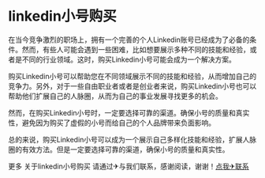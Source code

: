 # linkedin小号购买

在当今竞争激烈的职场上，拥有一个完善的个人Linkedin账号已经成为了必备的条件。然而，有些人可能会遇到一些困难，比如想要展示多种不同的技能和经验，或者是不同的行业领域。这时，购买Linkedin小号可能会成为一个解决方案。

购买Linkedin小号可以帮助您在不同领域展示不同的技能和经验，从而增加自己的竞争力。另外，对于一些自由职业者或者是创业者来说，购买Linkedin小号也可以帮助他们扩展自己的人脉圈，从而为自己的事业发展寻找更多的机会。

然而，在购买Linkedin小号时，一定要选择可靠的渠道。确保小号的质量和真实性，避免因为购买了虚假的小号而给自己的个人品牌带来负面影响。

总的来说，购买Linkedin小号可以成为一个展示自己多样化技能和经验，扩展人脉圈的有效方法。但是一定要选择可靠的渠道，确保小号的质量和真实性。

更多 关于linkedin小号购买 请通过✈与我们联系，感谢阅读，谢谢！[点我✈联系](https://ww.k02.cc)